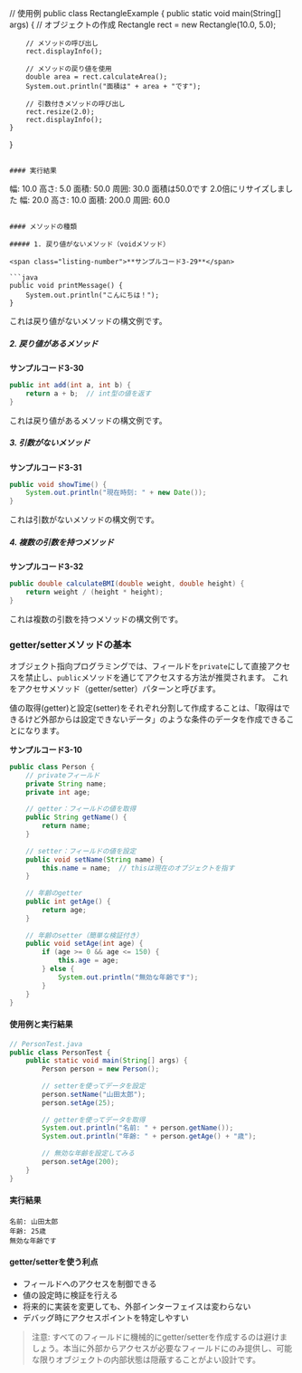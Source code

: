 <!-- 
校正チャンク情報
================
元ファイル: chapter03-oop-basics.md
チャンク: 5/15
行範囲: 747 - 907
作成日時: 2025-08-03 01:46:20

校正時の注意事項:
- 文章の流れは前後のチャンクを考慮してください
- このヘッダーとフッターは校正対象外です
- 校正が完了したらステータスを「completed」に変更してください
================
-->

// 使用例
public class RectangleExample {
    public static void main(String[] args) {
        // オブジェクトの作成
        Rectangle rect = new Rectangle(10.0, 5.0);
        
        // メソッドの呼び出し
        rect.displayInfo();
        
        // メソッドの戻り値を使用
        double area = rect.calculateArea();
        System.out.println("面積は" + area + "です");
        
        // 引数付きメソッドの呼び出し
        rect.resize(2.0);
        rect.displayInfo();
    }
}
```

#### 実行結果

```
幅: 10.0
高さ: 5.0
面積: 50.0
周囲: 30.0
面積は50.0です
2.0倍にリサイズしました
幅: 20.0
高さ: 10.0
面積: 200.0
周囲: 60.0
```

#### メソッドの種類

##### 1. 戻り値がないメソッド（voidメソッド）

<span class="listing-number">**サンプルコード3-29**</span>

```java
public void printMessage() {
    System.out.println("こんにちは！");
}
```

これは戻り値がないメソッドの構文例です。

##### 2. 戻り値があるメソッド

<span class="listing-number">**サンプルコード3-30**</span>

```java
public int add(int a, int b) {
    return a + b;  // int型の値を返す
}
```

これは戻り値があるメソッドの構文例です。

##### 3. 引数がないメソッド

<span class="listing-number">**サンプルコード3-31**</span>

```java
public void showTime() {
    System.out.println("現在時刻: " + new Date());
}
```

これは引数がないメソッドの構文例です。

##### 4. 複数の引数を持つメソッド

<span class="listing-number">**サンプルコード3-32**</span>

```java
public double calculateBMI(double weight, double height) {
    return weight / (height * height);
}
```

これは複数の引数を持つメソッドの構文例です。

### getter/setterメソッドの基本

オブジェクト指向プログラミングでは、フィールドを`private`にして直接アクセスを禁止し、`public`メソッドを通じてアクセスする方法が推奨されます。
これをアクセサメソッド（getter/setter）パターンと呼びます。

値の取得(getter)と設定(setter)をそれぞれ分割して作成することは、「取得はできるけど外部からは設定できないデータ」のような条件のデータを作成できることになります。

<span class="listing-number">**サンプルコード3-10**</span>

```java
public class Person {
    // privateフィールド
    private String name;
    private int age;
    
    // getter：フィールドの値を取得
    public String getName() {
        return name;
    }
    
    // setter：フィールドの値を設定
    public void setName(String name) {
        this.name = name;  // thisは現在のオブジェクトを指す
    }
    
    // 年齢のgetter
    public int getAge() {
        return age;
    }
    
    // 年齢のsetter（簡単な検証付き）
    public void setAge(int age) {
        if (age >= 0 && age <= 150) {
            this.age = age;
        } else {
            System.out.println("無効な年齢です");
        }
    }
}
```

#### 使用例と実行結果

```java
// PersonTest.java
public class PersonTest {
    public static void main(String[] args) {
        Person person = new Person();
        
        // setterを使ってデータを設定
        person.setName("山田太郎");
        person.setAge(25);
        
        // getterを使ってデータを取得
        System.out.println("名前: " + person.getName());
        System.out.println("年齢: " + person.getAge() + "歳");
        
        // 無効な年齢を設定してみる
        person.setAge(200);
    }
}
```

#### 実行結果

```
名前: 山田太郎
年齢: 25歳
無効な年齢です
```

#### getter/setterを使う利点
- フィールドへのアクセスを制御できる
- 値の設定時に検証を行える
- 将来的に実装を変更しても、外部インターフェイスは変わらない
- デバッグ時にアクセスポイントを特定しやすい

> 注意: すべてのフィールドに機械的にgetter/setterを作成するのは避けましょう。本当に外部からアクセスが必要なフィールドにのみ提供し、可能な限りオブジェクトの内部状態は隠蔽することがよい設計です。



<!-- 
================
チャンク 5/15 の終了
校正ステータス: [ ] 未完了 / [ ] 完了
================
-->
